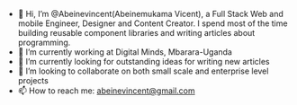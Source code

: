 - 👋 Hi, I’m @Abeinevincent(Abeinemukama Vicent), a Full Stack Web and mobile Engineer, Designer and Content Creator. I spend most of the time building reusable component libraries and writing articles about programming.
- 👀 I’m currently working at Digital Minds, Mbarara-Uganda 
- 🌱 I’m currently looking for outstanding ideas for writing new articles
- 💞️ I’m looking to collaborate on both small scale and enterprise level projects
- 📫 How to reach me: abeinevincent@gmail.com

<!---
Abeinevincent/Abeinevincent is a ✨ special ✨ repository because its `README.md` (this file) appears on your GitHub profile.
You can click the Preview link to take a look at your changes.
--->
